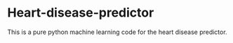# Heart-disease-predictor
This is a pure python machine learning code for the heart disease predictor. 
